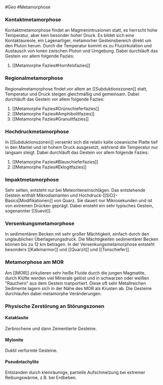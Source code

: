 #Geo #Metamorphose 


### Kontaktmetamorphose

Kontaktmetamorphose findet an Magmenintrusionen statt, es herrscht hohe Temperatur, aber kein besonder hoher Druck. Es bildet sich eine Kontaktaureole, ein Lagenartiger, metamorher Gesteinsbereich direkt um den Pluton herum. Durch die Temperatur kommt es zu Fluizirkulation und Austausch von Ionen zwischen Pluton und Umgebung. Dabei durchläuft das Gestein vor allem folgende Fazies:

1. [[Metamorphe Fazies#Hornfelsfazies]]

### Regionalmetamorphose

Regionalmetamorphose findet vor allem an [[Subduktionszonen]] statt, Temperatur und Druck steigen gleichmäßig und gemeinsam. Dabei durchläuft das Gestein vor allem folgende Fazies:

1. [[Metamorphe Fazies#Grünschieferfazies]]
2. [[Metamorphe Fazies#Amphibolitfazies]]
3. [[Metamorphe Fazies#Granulitfazies]]

### Hochdruckmetamorphose

In [[Subduktionszonen]] versenkt sich die relativ kalte ozeanische Platte tief in den Mantel und ist hohem Druck ausgesetzt, während die Temperatur nur langsam steigt. Dabei durchläuft das Gestein vor allem folgende Fazies:

1. [[Metamorphe Fazies#Blauschieferfazies]]
2. [[Metamorphe Fazies#Eklogitfazies]]

### Impaktmetamorphose

Sehr selten, entsteht nur bei Meteoriteneinschlägen. Das entstehende Gestein enthält Mikrodiamanten und Hochdruck-[[SiO2-Basics|Modifikationen]] von Quarz. Sie dauert nur Mikrosekunden und ist von extremen Drücken geprägt. Dabei ensteht ein sehr typisches Gestein, sogenannter [[Suevit]].

### Versenkungsmetamorphose

In sedimentären Becken mit sehr großer Mächtigkeit, einfach durch den unglaublichen Überlagerungsdruck. Die Mächtigkeiten sedimentärer Becken können bis zu 12 km betragen. In der Versenkungsmetamorphose entsteht besonders [[Kalkmarmor]] und [[Quarzit]] und [[Tonschiefer]].

### Metamorphose am MOR

Am [[MOR]] zirkulieren sehr heiße Fluide durch die jungen Magmatite, durch Klüfte werden viel Minerale gelöst und in schwarzen oder weißen "Rauchern" aus dem Gestein tranportiert. Diese oft sehr Metallreichen Sedimente lagern sich in der Nähe des MOR als Krusten ab. Die Gesteine durchlaufen dabei metamorphe Veränderungen.

### Physische Zerstörung an Störungszonen

#### Kataklasite

Zerbrochene und dann Zementierte Gesteine.

#### Mylonite

Duktil verformte Gesteine.

#### Pseudotachylite

Entstanden durch kleinräumige, partielle Aufschmelzung bei extremer Reibungswärme, z.B. bei Erdbeben.

